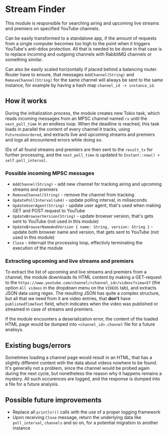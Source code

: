 # Stream Finder
This module is responsible for searching airing and upcoming live streams and premiers on specified YouTube channels. 

Can be easily transformed to a standalone app, if the amount of requests from a single computer becomes too high to the point when it triggers YouTube's anti-ddos protection. All that is needed to be done in that case is to replace incoming and outgoing channels with RabbitMQ channels or something similar.

Can also be easily scaled horizontally if placed behind a balancing router. Router have to ensure, that messages `AddChannel(String)` and `RemoveChannel(String)` for the same channel will always be sent to the same instance, for example by having a hash map `channel_id -> instance_id`.

## How it works

During the initialization process, the module creates new Tokio task, which reads incoming messages from an MPSC channel named `rx` until the `next_poll_time` in an endless loop. When the deadline is reached, this task loads in parallel the content of every channel it tracks, using `FuturesUnordered`, and extracts live and upcoming streams and premiers and logs all encountered errors while doing so.

IDs of all found streams and premiers are then sent to the `result_tx` for further processing, and the `next_poll_time` is updated to `Instant::now() + self.poll_interval`.

### Possible incoming MPSC messages

* `AddChannel(String)` - add new channel for tracking airing and upcoming streams and premiers
* `RemoveChannel(String)` - remove the channel from tracking
* `UpdatePollInterval(u64)` - update polling interval, in miliseconds
* `UpdateUserAgent(String)` - update user agent, that's used when making GET and POST request to YouTube
* `UpdateBrowserVersion(String)` - update browser version, that's gets sent to YouTube (not used in this module)
* `UpdateBrowserNameAndVersion { name: String, version: String }` - update both browser name and version, that gets sent to YouTube (not used in this module)
* `Close` - interrupt the processing loop, effectivly terminating the execution of the module

### Extracting upcoming and live streams and premiers

To extract the list of upcoming and live streams and premiers from a channel, the module downloads its HTML content by making a GET-request to the `https://www.youtube.com/channel/<channel_id>/videos?view=57` (the option `All videos` in the dropdown menu on the `VIDEOS` tab), and extracts JSON data using regex.
The resulting JSON has quite a complex structure, but all that we need from it are video entries, that **don't** have `publishedTimeText` field, which indicates when the video was published or streamed in case of streams and premiers.

If the module encounters a deserialization error, the content of the loaded HTML page would be dumped into `<channel_id>.channel` file for a future analisys. 

## Existing bugs/errors

Sometimes loading a channel page would result in an HTML, that has a slightly different content with the data about videos nowhere to be found. It's generally not a problem, since the channel would be probed again during the next cycle, but nonetheless the reason why it happens remains a mystery. All such occurences are logged, and the response is dumped into a file for a future analysis.

## Possible future improvements

* Replace all `println!()` calls with the use of a proper logging framework
* Upon receiving `Close` message, return the underlying data like `poll_interval`, `channels` and so on, for a potential migration to another instance